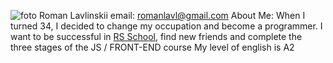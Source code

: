 ![foto](/d/foto.jpg)
Roman Lavlinskii
email: romanlavl@gmail.com 
About Me: When I turned 34, I decided to change my occupation and become a programmer. I want to be successful in [RS School](https://rs.school/), find new friends and complete the three stages of the JS / FRONT-END course
My level of english is A2